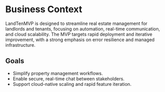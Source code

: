 # Business Context

LandTenMVP is designed to streamline real estate management for landlords and tenants, focusing on automation, real-time communication, and cloud scalability. The MVP targets rapid deployment and iterative improvement, with a strong emphasis on error resilience and managed infrastructure.

## Goals
- Simplify property management workflows.
- Enable secure, real-time chat between stakeholders.
- Support cloud-native scaling and rapid feature iteration.
